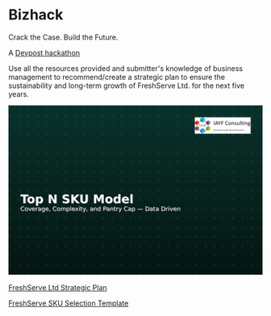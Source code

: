 # Bizhack
Crack the Case. Build the Future.

A [Devpost hackathon](https://bizhack.devpost.com/) 

Use all the resources provided and submitter's knowledge of business management to recommend/create a strategic plan to ensure the sustainability and long-term growth of FreshServe Ltd. for the next five years.

![Project submmision](FreshServe_Ltd_Strategic_Plan_thumb.png)

[FreshServe Ltd Strategic Plan](FreshServe_Ltd_Strategic_Plan.docx)

[FreshServe SKU Selection Template](FreshServe_SKU_Selection_Template.xlsx)
